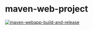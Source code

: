 # maven-web-project

[![maven-webapp-build-and-release](https://github.com/Chathuru/maven-web-project/actions/workflows/release.yml/badge.svg)](https://github.com/Chathuru/maven-web-project/actions/workflows/release.yml)
